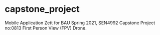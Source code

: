 # capstone_project

Mobile Application Zett for BAU Spring 2021, SEN4992 Capstone Project no:0813 First Person View (FPV) Drone.
